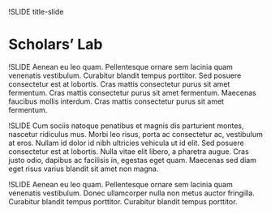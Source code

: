 !SLIDE title-slide
# Scholars’ Lab #

!SLIDE
Aenean eu leo quam. Pellentesque ornare sem lacinia quam venenatis vestibulum. Curabitur blandit tempus porttitor. Sed posuere consectetur est at lobortis. Cras mattis consectetur purus sit amet fermentum. Cras mattis consectetur purus sit amet fermentum. Maecenas faucibus mollis interdum. Cras mattis consectetur purus sit amet fermentum.

!SLIDE
Cum sociis natoque penatibus et magnis dis parturient montes, nascetur ridiculus mus. Morbi leo risus, porta ac consectetur ac, vestibulum at eros. Nullam id dolor id nibh ultricies vehicula ut id elit. Sed posuere consectetur est at lobortis. Nulla vitae elit libero, a pharetra augue. Cras justo odio, dapibus ac facilisis in, egestas eget quam. Maecenas sed diam eget risus varius blandit sit amet non magna.

!SLIDE
Aenean eu leo quam. Pellentesque ornare sem lacinia quam venenatis vestibulum. Donec ullamcorper nulla non metus auctor fringilla. Curabitur blandit tempus porttitor. Curabitur blandit tempus porttitor.
